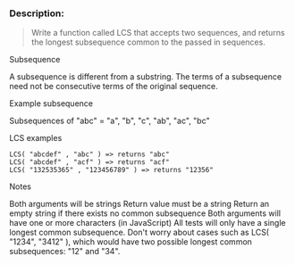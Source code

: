 ### Description:

> Write a function called LCS that accepts two sequences, and returns the longest subsequence common to the passed in sequences.

Subsequence

A subsequence is different from a substring. The terms of a subsequence need not be consecutive terms of the original sequence.

Example subsequence

Subsequences of "abc" = "a", "b", "c", "ab", "ac", "bc"

LCS examples
```
LCS( "abcdef" , "abc" ) => returns "abc"
LCS( "abcdef" , "acf" ) => returns "acf"
LCS( "132535365" , "123456789" ) => returns "12356"
```
Notes

Both arguments will be strings
Return value must be a string
Return an empty string if there exists no common subsequence
Both arguments will have one or more characters (in JavaScript)
All tests will only have a single longest common subsequence. Don't worry about cases such as LCS( "1234", "3412" ), which would have two possible longest common subsequences: "12" and "34".